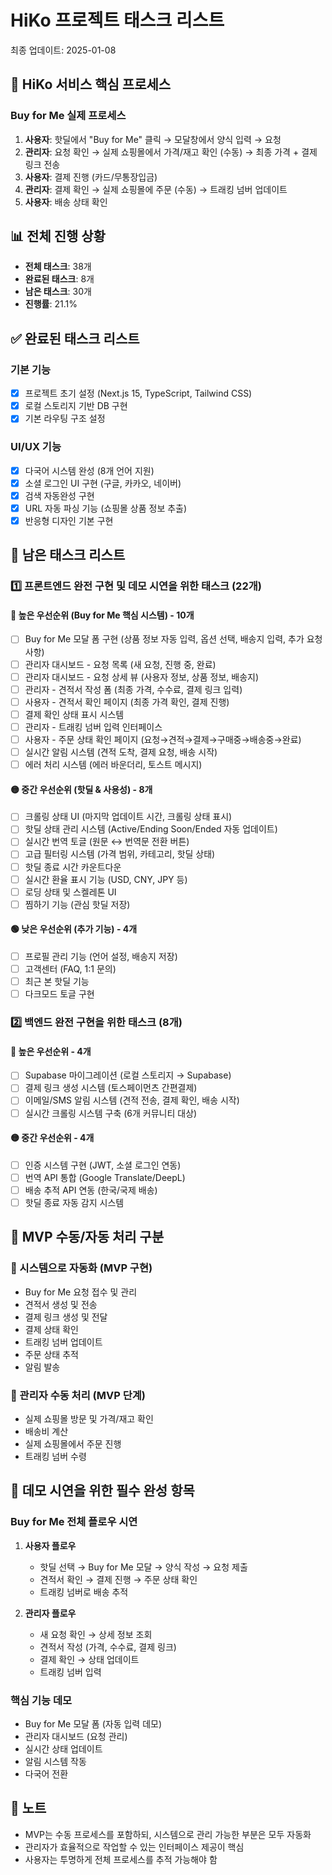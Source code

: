 # HiKo 프로젝트 태스크 리스트

최종 업데이트: 2025-01-08

## 🎯 HiKo 서비스 핵심 프로세스
### Buy for Me 실제 프로세스
1. **사용자**: 핫딜에서 "Buy for Me" 클릭 → 모달창에서 양식 입력 → 요청
2. **관리자**: 요청 확인 → 실제 쇼핑몰에서 가격/재고 확인 (수동) → 최종 가격 + 결제 링크 전송
3. **사용자**: 결제 진행 (카드/무통장입금)
4. **관리자**: 결제 확인 → 실제 쇼핑몰에 주문 (수동) → 트래킹 넘버 업데이트
5. **사용자**: 배송 상태 확인

## 📊 전체 진행 상황
- **전체 태스크**: 38개
- **완료된 태스크**: 8개
- **남은 태스크**: 30개
- **진행률**: 21.1%

## ✅ 완료된 태스크 리스트

### 기본 기능
- [x] 프로젝트 초기 설정 (Next.js 15, TypeScript, Tailwind CSS)
- [x] 로컬 스토리지 기반 DB 구현
- [x] 기본 라우팅 구조 설정

### UI/UX 기능
- [x] 다국어 시스템 완성 (8개 언어 지원)
- [x] 소셜 로그인 UI 구현 (구글, 카카오, 네이버)
- [x] 검색 자동완성 구현
- [x] URL 자동 파싱 기능 (쇼핑몰 상품 정보 추출)
- [x] 반응형 디자인 기본 구현

## 🔄 남은 태스크 리스트

### 1️⃣ 프론트엔드 완전 구현 및 데모 시연을 위한 태스크 (22개)

#### 🔴 높은 우선순위 (Buy for Me 핵심 시스템) - 10개
- [ ] Buy for Me 모달 폼 구현 (상품 정보 자동 입력, 옵션 선택, 배송지 입력, 추가 요청사항)
- [ ] 관리자 대시보드 - 요청 목록 (새 요청, 진행 중, 완료)
- [ ] 관리자 대시보드 - 요청 상세 뷰 (사용자 정보, 상품 정보, 배송지)
- [ ] 관리자 - 견적서 작성 폼 (최종 가격, 수수료, 결제 링크 입력)
- [ ] 사용자 - 견적서 확인 페이지 (최종 가격 확인, 결제 진행)
- [ ] 결제 확인 상태 표시 시스템
- [ ] 관리자 - 트래킹 넘버 입력 인터페이스
- [ ] 사용자 - 주문 상태 확인 페이지 (요청→견적→결제→구매중→배송중→완료)
- [ ] 실시간 알림 시스템 (견적 도착, 결제 요청, 배송 시작)
- [ ] 에러 처리 시스템 (에러 바운더리, 토스트 메시지)

#### 🟡 중간 우선순위 (핫딜 & 사용성) - 8개
- [ ] 크롤링 상태 UI (마지막 업데이트 시간, 크롤링 상태 표시)
- [ ] 핫딜 상태 관리 시스템 (Active/Ending Soon/Ended 자동 업데이트)
- [ ] 실시간 번역 토글 (원문 ↔ 번역문 전환 버튼)
- [ ] 고급 필터링 시스템 (가격 범위, 카테고리, 핫딜 상태)
- [ ] 핫딜 종료 시간 카운트다운
- [ ] 실시간 환율 표시 기능 (USD, CNY, JPY 등)
- [ ] 로딩 상태 및 스켈레톤 UI
- [ ] 찜하기 기능 (관심 핫딜 저장)

#### 🟢 낮은 우선순위 (추가 기능) - 4개
- [ ] 프로필 관리 기능 (언어 설정, 배송지 저장)
- [ ] 고객센터 (FAQ, 1:1 문의)
- [ ] 최근 본 핫딜 기능
- [ ] 다크모드 토글 구현

### 2️⃣ 백엔드 완전 구현을 위한 태스크 (8개)

#### 🔴 높은 우선순위 - 4개
- [ ] Supabase 마이그레이션 (로컬 스토리지 → Supabase)
- [ ] 결제 링크 생성 시스템 (토스페이먼츠 간편결제)
- [ ] 이메일/SMS 알림 시스템 (견적 전송, 결제 확인, 배송 시작)
- [ ] 실시간 크롤링 시스템 구축 (6개 커뮤니티 대상)

#### 🟡 중간 우선순위 - 4개
- [ ] 인증 시스템 구현 (JWT, 소셜 로그인 연동)
- [ ] 번역 API 통합 (Google Translate/DeepL)
- [ ] 배송 추적 API 연동 (한국/국제 배송)
- [ ] 핫딜 종료 자동 감지 시스템

## 💼 MVP 수동/자동 처리 구분

### 🤖 시스템으로 자동화 (MVP 구현)
- Buy for Me 요청 접수 및 관리
- 견적서 생성 및 전송
- 결제 링크 생성 및 전달
- 결제 상태 확인
- 트래킹 넘버 업데이트
- 주문 상태 추적
- 알림 발송

### 👤 관리자 수동 처리 (MVP 단계)
- 실제 쇼핑몰 방문 및 가격/재고 확인
- 배송비 계산
- 실제 쇼핑몰에서 주문 진행
- 트래킹 넘버 수령

## 🎯 데모 시연을 위한 필수 완성 항목

### Buy for Me 전체 플로우 시연
1. **사용자 플로우**
   - 핫딜 선택 → Buy for Me 모달 → 양식 작성 → 요청 제출
   - 견적서 확인 → 결제 진행 → 주문 상태 확인
   - 트래킹 넘버로 배송 추적

2. **관리자 플로우**
   - 새 요청 확인 → 상세 정보 조회
   - 견적서 작성 (가격, 수수료, 결제 링크)
   - 결제 확인 → 상태 업데이트
   - 트래킹 넘버 입력

### 핵심 기능 데모
- Buy for Me 모달 폼 (자동 입력 데모)
- 관리자 대시보드 (요청 관리)
- 실시간 상태 업데이트
- 알림 시스템 작동
- 다국어 전환

## 📝 노트
- MVP는 수동 프로세스를 포함하되, 시스템으로 관리 가능한 부분은 모두 자동화
- 관리자가 효율적으로 작업할 수 있는 인터페이스 제공이 핵심
- 사용자는 투명하게 전체 프로세스를 추적 가능해야 함